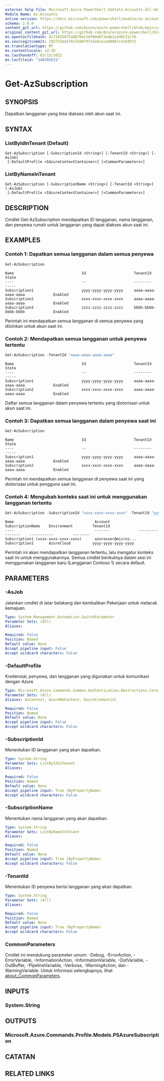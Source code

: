 ```yaml
---
external help file: Microsoft.Azure.PowerShell.Cmdlets.Accounts.dll-Help.xml
Module Name: Az.Accounts
online version: https://docs.microsoft.com/powershell/module/az.accounts/get-azsubscription
schema: 2.0.0
content_git_url: https://github.com/Azure/azure-powershell/blob/main/src/Accounts/Accounts/help/Get-AzSubscription.md
original_content_git_url: https://github.com/Azure/azure-powershell/blob/main/src/Accounts/Accounts/help/Get-AzSubscription.md
ms.openlocfilehash: 4173435975408764c5df94d8f3a4b1a3d6f21cf6
ms.sourcegitcommit: 1927316437817d48f97c62dceced0067c41b95f2
ms.translationtype: MT
ms.contentlocale: id-ID
ms.lasthandoff: 03/15/2022
ms.locfileid: "140395631"
---
```

# Get-AzSubscription

## SYNOPSIS
Dapatkan langganan yang bisa diakses oleh akun saat ini.

## SYNTAX

### ListByIdInTenant (Default)
```
Get-AzSubscription [-SubscriptionId <String>] [-TenantId <String>] [-AsJob]
 [-DefaultProfile <IAzureContextContainer>] [<CommonParameters>]
```

### ListByNameInTenant
```
Get-AzSubscription [-SubscriptionName <String>] [-TenantId <String>] [-AsJob]
 [-DefaultProfile <IAzureContextContainer>] [<CommonParameters>]
```

## DESCRIPTION
Cmdlet Get-AzSubscription mendapatkan ID langganan, nama langganan, dan penyewa rumah untuk langganan yang dapat diakses akun saat ini.

## EXAMPLES

### Contoh 1: Dapatkan semua langganan dalam semua penyewa
```powershell
Get-AzSubscription
```

```Output
Name                               Id                      TenantId                        State
----                               --                      --------                        -----
Subscription1                      yyyy-yyyy-yyyy-yyyy     aaaa-aaaa-aaaa-aaaa             Enabled
Subscription2                      xxxx-xxxx-xxxx-xxxx     aaaa-aaaa-aaaa-aaaa             Enabled
Subscription3                      zzzz-zzzz-zzzz-zzzz     bbbb-bbbb-bbbb-bbbb             Enabled
```

Perintah ini mendapatkan semua langganan di semua penyewa yang diizinkan untuk akun saat ini.

### Contoh 2: Mendapatkan semua langganan untuk penyewa tertentu
```powershell
Get-AzSubscription -TenantId "aaaa-aaaa-aaaa-aaaa"
```

```Output
Name                               Id                      TenantId                        State
----                               --                      --------                        -----
Subscription1                      yyyy-yyyy-yyyy-yyyy     aaaa-aaaa-aaaa-aaaa             Enabled
Subscription2                      xxxx-xxxx-xxxx-xxxx     aaaa-aaaa-aaaa-aaaa             Enabled
```

Daftar semua langganan dalam penyewa tertentu yang diotorisasi untuk akun saat ini.

### Contoh 3: Dapatkan semua langganan dalam penyewa saat ini
```powershell
Get-AzSubscription
```

```Output
Name                               Id                      TenantId                        State
----                               --                      --------                        -----
Subscription1                      yyyy-yyyy-yyyy-yyyy     aaaa-aaaa-aaaa-aaaa             Enabled
Subscription2                      xxxx-xxxx-xxxx-xxxx     aaaa-aaaa-aaaa-aaaa             Enabled
```

Perintah ini mendapatkan semua langganan di penyewa saat ini yang diotorisasi untuk pengguna saat ini.

### Contoh 4: Mengubah konteks saat ini untuk menggunakan langganan tertentu
```powershell
Get-AzSubscription -SubscriptionId "xxxx-xxxx-xxxx-xxxx" -TenantId "yyyy-yyyy-yyyy-yyyy" | Set-AzContext
```

```Output
Name                                     Account             SubscriptionName    Environment         TenantId
----                                     -------             ----------------    -----------         --------
Subscription1 (xxxx-xxxx-xxxx-xxxx)      azureuser@micros... Subscription1       AzureCloud          yyyy-yyyy-yyyy-yyyy
```

Perintah ini akan mendapatkan langganan tertentu, lalu mengatur konteks saat ini untuk menggunakannya. Semua cmdlet berikutnya dalam sesi ini menggunakan langganan baru (Langganan Contoso 1) secara default.

## PARAMETERS

### -AsJob
Jalankan cmdlet di latar belakang dan kembalikan Pekerjaan untuk melacak kemajuan.

```yaml
Type: System.Management.Automation.SwitchParameter
Parameter Sets: (All)
Aliases:

Required: False
Position: Named
Default value: None
Accept pipeline input: False
Accept wildcard characters: False
```

### -DefaultProfile
Kredensial, penyewa, dan langganan yang digunakan untuk komunikasi dengan Azure

```yaml
Type: Microsoft.Azure.Commands.Common.Authentication.Abstractions.Core.IAzureContextContainer
Parameter Sets: (All)
Aliases: AzContext, AzureRmContext, AzureCredential

Required: False
Position: Named
Default value: None
Accept pipeline input: False
Accept wildcard characters: False
```

### -SubscriptionId
Menentukan ID langganan yang akan dapatkan.

```yaml
Type: System.String
Parameter Sets: ListByIdInTenant
Aliases:

Required: False
Position: Named
Default value: None
Accept pipeline input: True (ByPropertyName)
Accept wildcard characters: False
```

### -SubscriptionName
Menentukan nama langganan yang akan dapatkan.

```yaml
Type: System.String
Parameter Sets: ListByNameInTenant
Aliases:

Required: False
Position: Named
Default value: None
Accept pipeline input: True (ByPropertyName)
Accept wildcard characters: False
```

### -TenantId
Menentukan ID penyewa berisi langganan yang akan dapatkan.

```yaml
Type: System.String
Parameter Sets: (All)
Aliases:

Required: False
Position: Named
Default value: None
Accept pipeline input: True (ByPropertyName)
Accept wildcard characters: False
```

### CommonParameters
Cmdlet ini mendukung parameter umum: -Debug, -ErrorAction, -ErrorVariable, -InformationAction, -InformationVariable, -OutVariable, -OutBuffer, -PipelineVariable, -Verbose, -WarningAction, dan -WarningVariable. Untuk informasi selengkapnya, lihat [about_CommonParameters](http://go.microsoft.com/fwlink/?LinkID=113216).

## INPUTS

### System.String

## OUTPUTS

### Microsoft.Azure.Commands.Profile.Models.PSAzureSubscription

## CATATAN

## RELATED LINKS
